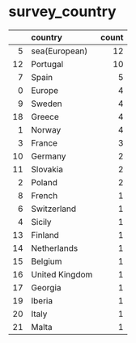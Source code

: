 # survey_country
|    | country        |   count |
|---:|:---------------|--------:|
|  5 | sea(European)  |      12 |
| 12 | Portugal       |      10 |
|  7 | Spain          |       5 |
|  0 | Europe         |       4 |
|  9 | Sweden         |       4 |
| 18 | Greece         |       4 |
|  1 | Norway         |       4 |
|  3 | France         |       3 |
| 10 | Germany        |       2 |
| 11 | Slovakia       |       2 |
|  2 | Poland         |       2 |
|  8 | French         |       1 |
|  6 | Switzerland    |       1 |
|  4 | Sicily         |       1 |
| 13 | Finland        |       1 |
| 14 | Netherlands    |       1 |
| 15 | Belgium        |       1 |
| 16 | United Kingdom |       1 |
| 17 | Georgia        |       1 |
| 19 | Iberia         |       1 |
| 20 | Italy          |       1 |
| 21 | Malta          |       1 |